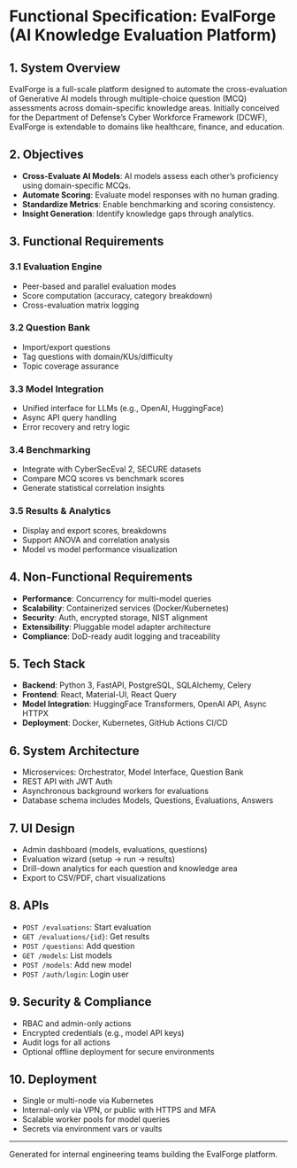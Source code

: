 # Functional Specification: EvalForge (AI Knowledge Evaluation Platform)

## 1. System Overview

EvalForge is a full-scale platform designed to automate the cross-evaluation of Generative AI models through multiple-choice question (MCQ) assessments across domain-specific knowledge areas. Initially conceived for the Department of Defense’s Cyber Workforce Framework (DCWF), EvalForge is extendable to domains like healthcare, finance, and education.

## 2. Objectives

- **Cross-Evaluate AI Models**: AI models assess each other’s proficiency using domain-specific MCQs.
- **Automate Scoring**: Evaluate model responses with no human grading.
- **Standardize Metrics**: Enable benchmarking and scoring consistency.
- **Insight Generation**: Identify knowledge gaps through analytics.

## 3. Functional Requirements

### 3.1 Evaluation Engine
- Peer-based and parallel evaluation modes
- Score computation (accuracy, category breakdown)
- Cross-evaluation matrix logging

### 3.2 Question Bank
- Import/export questions
- Tag questions with domain/KUs/difficulty
- Topic coverage assurance

### 3.3 Model Integration
- Unified interface for LLMs (e.g., OpenAI, HuggingFace)
- Async API query handling
- Error recovery and retry logic

### 3.4 Benchmarking
- Integrate with CyberSecEval 2, SECURE datasets
- Compare MCQ scores vs benchmark scores
- Generate statistical correlation insights

### 3.5 Results & Analytics
- Display and export scores, breakdowns
- Support ANOVA and correlation analysis
- Model vs model performance visualization

## 4. Non-Functional Requirements

- **Performance**: Concurrency for multi-model queries
- **Scalability**: Containerized services (Docker/Kubernetes)
- **Security**: Auth, encrypted storage, NIST alignment
- **Extensibility**: Pluggable model adapter architecture
- **Compliance**: DoD-ready audit logging and traceability

## 5. Tech Stack

- **Backend**: Python 3, FastAPI, PostgreSQL, SQLAlchemy, Celery
- **Frontend**: React, Material-UI, React Query
- **Model Integration**: HuggingFace Transformers, OpenAI API, Async HTTPX
- **Deployment**: Docker, Kubernetes, GitHub Actions CI/CD

## 6. System Architecture

- Microservices: Orchestrator, Model Interface, Question Bank
- REST API with JWT Auth
- Asynchronous background workers for evaluations
- Database schema includes Models, Questions, Evaluations, Answers

## 7. UI Design

- Admin dashboard (models, evaluations, questions)
- Evaluation wizard (setup -> run -> results)
- Drill-down analytics for each question and knowledge area
- Export to CSV/PDF, chart visualizations

## 8. APIs

- `POST /evaluations`: Start evaluation
- `GET /evaluations/{id}`: Get results
- `POST /questions`: Add question
- `GET /models`: List models
- `POST /models`: Add new model
- `POST /auth/login`: Login user

## 9. Security & Compliance

- RBAC and admin-only actions
- Encrypted credentials (e.g., model API keys)
- Audit logs for all actions
- Optional offline deployment for secure environments

## 10. Deployment

- Single or multi-node via Kubernetes
- Internal-only via VPN, or public with HTTPS and MFA
- Scalable worker pools for model queries
- Secrets via environment vars or vaults

---

Generated for internal engineering teams building the EvalForge platform.
